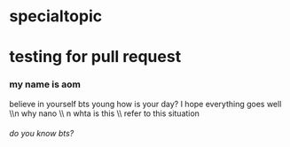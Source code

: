 # specialtopic
# testing for pull request
### my name is aom
believe in yourself bts young
how is your day? I hope everything goes well \\\\n
why nano \\\\ n whta is this \\\ refer to this situation
###### do you know bts?
